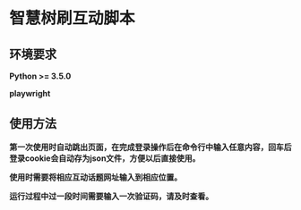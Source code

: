 
# 智慧树刷互动脚本

## 环境要求

**Python >= 3.5.0**

**playwright**

## 使用方法

**第一次使用时自动跳出页面，在完成登录操作后在命令行中输入任意内容，回车后登录cookie会自动存为json文件，方便以后直接使用。**

**使用时需要将相应互动话题网址输入到相应位置。**

**运行过程中过一段时间需要输入一次验证码，请及时查看。**
